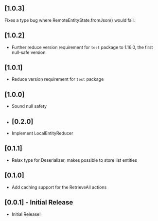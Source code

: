 ## [1.0.3]

Fixes a type bug where RemoteEntityState.fromJson() would fail.

## [1.0.2]

- Further reduce version requirement for `test` package to 1.16.0, the first null-safe version

## [1.0.1]

- Reduce version requirement for `test` package

## [1.0.0]

- Sound null safety

- ## [0.2.0]

- Implement LocalEntityReducer

## [0.1.1]

- Relax type for Deserializer, makes possible to store list entities

## [0.1.0]

- Add caching support for the RetrieveAll actions

## [0.0.1] - Initial Release

- Initial Release!
